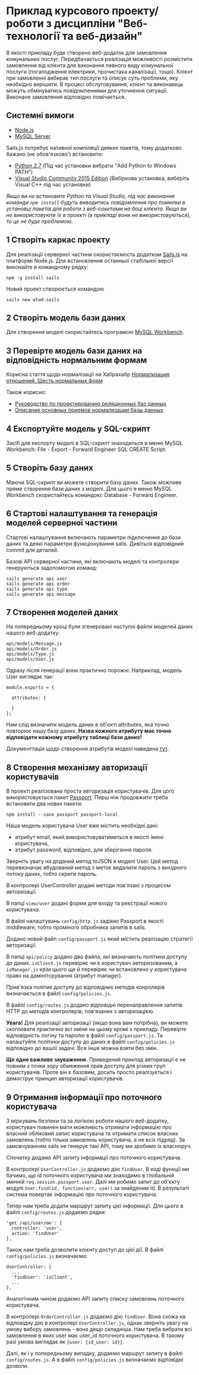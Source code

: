 # Приклад курсового проекту/роботи з дисципліни "Веб-технології та веб-дизайн"

В якості прикладу буде створено веб-додаток для замовлення комунальних послуг. Передбачається реалізація можливості розмістити замовлення від клієнта для виконання певного виду комунальної послуги (погалодження електрики, прочистака каналізації, тощо). Клієнт при замовленні вибирає тип послуги та описує суть проблеми, яку необхідно вирішити. В процесі обслуговування, клієнт та виконавець можуть обмінуватись повідомленнями для уточнення ситуації. Виконане замовлення відповідно помічається.

## Системні вимоги

- [Node.js](https://nodejs.org/)
- [MySQL Server](https://www.mysql.com/products/community/)

Sails.js потребує нативної компіляції деяких пакетів, тому додатково бажано (не обов'язково') встановити:

- [Python 2.7](https://www.python.org/download/releases/2.7/) (Під час установки вибрати "Add Python to Windows PATH")
- [Visual Studio Community 2015 Edition](https://www.visualstudio.com/) (Вибіркова установка, виберіть Visual C++ під час установки)

*Якщо ви не встановите Python та Visual Studio, під час виконання команди `npm install` будуть виводитись повідомлення про помилки в установці пакетів для роботи з веб-сокетами на боці клієнта. Якщо ви не використовуюте їх в проекті (в прикладі вони не використовуються), то це не буде проблемою.*

## 1 Створіть каркас проекту

Для реалізації серверної частини скористаємость додатком [Sails.js](http://sailsjs.org) на платформі Node.js. Для встановлення останньої стабільної версії виконайте в командному рядку:

```
npm -g install sails
```

Новий проект створюється командою

```
sails new wtwd-sails
```

## 2 Створіть модель бази даних

Для створення моделі скористайтесь програмою [MySQL Workbench](http://dev.mysql.com/downloads/workbench/).

## 3 Перевірте модель бази даних на відповідність нормальним формам

Корисна стаття щодо нормалізації на Хабрахабр [Нормализация отношений. Шесть нормальных форм](http://habrahabr.ru/post/254773/)

Також корисно:
* [Руководство по проектированию реляционных баз данных](http://habrahabr.ru/post/193136/)
* [Описание основных приемов нормализации базы данных](https://support.microsoft.com/ru-ru/kb/283878)

## 4 Експортуйте модель у SQL-скрипт

Засіб для експорту моделі в SQL-скрипт знаходиться в меню MySQL Workbench: File - Export - Forward Engineer SQL CREATE Script.

## 5 Створіть базу даних

Маючи SQL-скрипт ви можете створити базу даних. Також можливе пряме створення бази даних з моделі. Для цього в меню MySQL Workbench скористайтесь командою: Database - Forward Engineer.

## 6 Стартові налаштування та генерація моделей серверної частини

Стартові налаштування включають параметри підключення до бази даних та деякі параметри функціонування sails. Дивіться відповідний commit для деталей.

Базові API серверної частини, які включають моделі та контролери генеруються задопомогою команд:

```
sails generate api user
sails generate api order
sails generate api type
sails generate api message
```

## 7 Створення моделей даних

На попередньому кроці були згенеровані наступні файли моделей даних нашого веб-додатку:

```
api/models/Message.js
api/models/Order.js
api/models/Type.js
api/models/User.js
```

Одразу після генерації вони практично порожні. Наприклад, модель User виглядає так:

```
module.exports = {

  attributes: {

  }
};
```

Нам слід визначити модель даних в об'єкті attributes, яка точно повторює нашу базу даних. **Назва кожного атрибуту має точно відповідати кожному атрибуту таблиці бази даних!**

Документтація щодо створення атрибутів моделі наведена [тут](http://sailsjs.org/documentation/concepts/models-and-orm/attributes).

## 8 Створення механізму авторизації користувачів

В проекті реалізована проста авторизація користувачів. Для цого використовується пакет [Passport](http://passportjs.org/). Перш ніж продовжити треба встановити два нових пакети:

```
npm install --save passport passport-local
```

Наша модель користувача User вже містить необхідні дані:
- атрибут email, який використовуватиметься в якості імені користувача,
- атрибут password, відповідно, для зберігання пароля.

Зверніть увагу на доданий метод toJSON в моделі User. Цей метод перевизначає вбудований метод з метоє видалити пароль з вихідного потоку даних, тобто скрити пароль.

В контролері UserController додані методи пов'язані з процесом авторизації.

В папці `view/user` додані форми для входу та реєстрації нового користувача.

В файлі налаштувань `config/http.js` задіяно Passport в якості middleware, тобто проміного обробника запитів в sails.

Додано новий файл `config/passport.js` який містить реалізацію стратегії авторизації.

В папці `api/policy` додано два файла, які визначають політики доступу до даних. `isClient.js` перевіряє чи є користувач авторизованим, а `isManager.js` крім цього ще й перевіряє чи встановлено у користувача право на дамінітсрування (атрибут manager).

Прив'язка політик доступу до відповідних методів конролерів визначається в файлі `config/policies.js`.

В файлі `config/routes.js` додано відповідні перенаправлення запитів HTTP до методів контролерів, пов'язаних з авторизацією.

**Увага!** Для реалізації авторизації (якщо вона вам потрібна), ви можете скопіювати практично всі зміни на цьому кромі з прикладу. Перевірте відповідність логіну та паролю в файлі `config/passport.js`. Та налаштуйте політики доступу до даних в файлі `config/policies.js` відповідно до вашої задачі. Все інше можна взяти без змін.

**Ще одне важливе зауваження.** Приведений приклад авторизації є не повним з точки зору обмеження прав доступу для різних груп користувачів. Проте він є базовим, досить просто реалізується і демострує принцип авторизації користувачів.

## 9 Отримання інформації про поточного користувача

З міркувань безпеки та за логікою роботи нашого веб-додатку, користувач повинен мати можливість отримати інформацію про власний обліковий запис користувача та отримати список власних замовлень (тобто тільки замовлень користувача, а не всіх підряд). За замовчуванням sails не генерує такі API, тому ми зробимо їх власноруч.

Спочатку додамо API запиту інформації про поточного користувача.

В контролері `UserController.js` додаємо дію `findUser`. В коді функції ми бачимо, що id поточного користувача ми знаходимо в глобальній змінній `req.session.passport.user`. Далі ми робимо запит до об'єкту модулі `User.find(id, function(err, user)` за знайденим id. В результаті система повертає інформацію про поточного користувача.

Тепер нам треба додати маршрут запиту цієї інформації. Для цього в файлі `config/routes.js` додаємо рядки:

```
'get /api/user/me': {
  controller: 'user',
  action: 'findUser'
},
```

Також нам треба дозволити клієнту доступ до цієї дії. В файлі `config/policies.js` визначаємо:

```
UserController: {
  ...
  'findUser': 'isClient',
  ...
},
```

Аналогічним чином додаємо API запиту списку замовлень поточного користувача.

В контролері `OrderController.js` додаємо дію `findUser`. Вона схожа на відповідну дію в контролері `UserController.js`, однак зверніть увагу на умову вибору замовлень - вона дещо складніша. Нам треба вибрати всі замовлення в яких user має user_id поточного користувача. В такому разі умова виглядає як `{user: {id_user: id}}`.

Далі, як і у попередньому випадку, додаємо маршрут запиту в файлі `config/routes.js`. А в файлі `config/policies.js` визначаємо відповідні дозволи.
